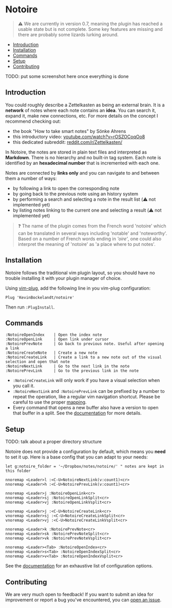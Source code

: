 # Notoire

> ⚠️ We are currently in version 0.7, meaning the plugin has reached a usable state but is not complete. Some key features are missing and there are probably some lizards lurking around.


- [Introduction](#introduction)
- [Installation](#installation)
- [Commands](#commands)
- [Setup](#setup)
- [Contributing](#contributing)


TODO: put some screenshot here once everything is done

## Introduction

You could roughly describe a Zettelkasten as being an external brain. It is a **network** of notes where each note contains an **idea**. You can search it, expand it, make new connections, etc. For more details on the concept I recommend checking out:

* the book "How to take smart notes" by Sönke Ahrens
* this introductory video: [youtube.com/watch?v=rOSZOCoqOo8](https://www.youtube.com/watch?v=rOSZOCoqOo8)
* this dedicated subreddit: [reddit.com/r/Zettelkasten/](https://www.reddit.com/r/Zettelkasten/)

In Notoire, the notes are stored in plain text files and interpreted as **Markdown**. There is no hierarchy and no built-in tag system. Each note is identified by an **hexadecimal number** that is incremented with each one.

Notes are connected by **links only** and you can navigate to and between them a number of ways:

* by following a link to open the corresponding note
* by going back to the previous note using an history system
* by performing a search and selecting a note in the result list (⚠️ not implemented yet)
* by listing notes linking to the current one and selecting a result (⚠️ not implemented yet)

> ❓ The name of the plugin comes from the French word 'notoire' which can be translated in several ways including 'notable' and 'noteworthy'. Based on a number of French words ending in *'oire'*, one could also interpret the meaning of 'notoire' as 'a place where to put notes'.

## Installation

Notoire follows the traditional vim plugin layout, so you should have no trouble installing it with your plugin manager of choice.

Using [vim-plug](https://github.com/junegunn/vim-plug), add the following line in you vim-plug configuration:

```vim
Plug 'KevinBockelandt/notoire'
```

Then run `:PlugInstall`.


## Commands

```
:NotoireOpenIndex    | Open the index note
:NotoireOpenLink     | Open link under cursor
:NotoirePrevNote     | Go back to previous note. Useful after opening a link
:NotoireCreateNote   | Create a new note
:NotoireCreateLink   | Create a link to a new note out of the visual selection and open that note 
:NotoireNextLink     | Go to the next link in the note
:NotoirePrevLink     | Go to the previous link in the note 
```

* `:NotoireCreateLink` will only work if you have a visual selection when you call it.
* `:NotoireNextLink` and `:NotoirePrevLink` can be prefixed by a number to repeat the operation, like a regular vim navigation shortcut. Please be careful to use the proper [mapping](#setup).
* Every command that opens a new buffer also have a version to open that buffer in a split. See the [documentation](./doc/notoire.txt) for more details.


## Setup

TODO: talk about a proper directory structure

Notoire does not provide a configuration by default, which means you **need** to set it up. Here is a base config that you can adapt to your needs:

```vim
let g:notoire_folder = '~/Dropbox/notes/notoire/' " notes are kept in this folder

nnoremap <Leader>l :<C-U>NotoireNextLink(v:count1)<cr>
nnoremap <Leader>h :<C-U>NotoirePrevLink(v:count1)<cr>

nnoremap <Leader>j :NotoireOpenLink<cr>
nnoremap <Leader>sj :NotoireOpenLinkSplit<cr>
nnoremap <Leader>vj :NotoireOpenLinkVsplit<cr>

vnoremap <Leader>j :<C-U>NotoireCreateLink<cr>
vnoremap <Leader>sj :<C-U>NotoireCreateLinkSplit<cr>
vnoremap <Leader>vj :<C-U>NotoireCreateLinkVsplit<cr>

nnoremap <Leader>k :NotoirePrevNote<cr>
nnoremap <Leader>sk :NotoirePrevNoteSplit<cr>
nnoremap <Leader>vk :NotoirePrevNoteVsplit<cr>

nnoremap <Leader><Tab> :NotoireOpenIndex<cr>
nnoremap <Leader>s<Tab> :NotoireOpenIndexSplit<cr>
nnoremap <Leader>v<Tab> :NotoireOpenIndexVsplit<cr>
```

See the [documentation](./doc/notoire.txt) for an exhaustive list of configuration options.


## Contributing

We are very much open to feedback! If you want to submit an idea for improvement or report a bug you've encountered, you can [open an issue](https://github.com/KevinBockelandt/notoire/issues).
